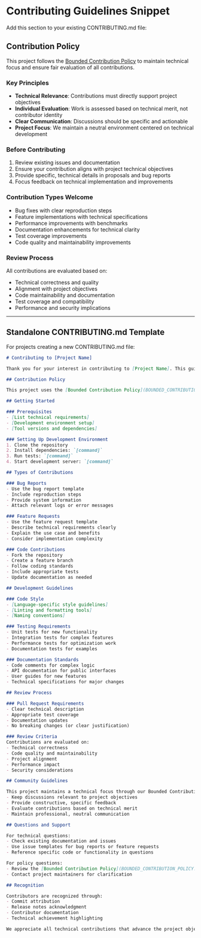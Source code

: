 # Contributing Guidelines Snippet

Add this section to your existing CONTRIBUTING.md file:

## Contribution Policy

This project follows the [Bounded Contribution Policy](BOUNDED_CONTRIBUTION_POLICY.md) to maintain technical focus and ensure fair evaluation of all contributions.

### Key Principles
- **Technical Relevance**: Contributions must directly support project objectives
- **Individual Evaluation**: Work is assessed based on technical merit, not contributor identity  
- **Clear Communication**: Discussions should be specific and actionable
- **Project Focus**: We maintain a neutral environment centered on technical development

### Before Contributing
1. Review existing issues and documentation
2. Ensure your contribution aligns with project technical objectives
3. Provide specific, technical details in proposals and bug reports
4. Focus feedback on technical implementation and improvements

### Contribution Types Welcome
- Bug fixes with clear reproduction steps
- Feature implementations with technical specifications
- Performance improvements with benchmarks
- Documentation enhancements for technical clarity
- Test coverage improvements
- Code quality and maintainability improvements

### Review Process
All contributions are evaluated based on:
- Technical correctness and quality
- Alignment with project objectives
- Code maintainability and documentation
- Test coverage and compatibility
- Performance and security implications

---

## Standalone CONTRIBUTING.md Template

For projects creating a new CONTRIBUTING.md file:

```markdown
# Contributing to [Project Name]

Thank you for your interest in contributing to [Project Name]. This guide outlines our technical contribution process and expectations.

## Contribution Policy

This project uses the [Bounded Contribution Policy](BOUNDED_CONTRIBUTION_POLICY.md) to maintain focus on technical objectives while ensuring fair evaluation of all contributions.

## Getting Started

### Prerequisites
- [List technical requirements]
- [Development environment setup]
- [Tool versions and dependencies]

### Setting Up Development Environment
1. Clone the repository
2. Install dependencies: `[command]`
3. Run tests: `[command]`
4. Start development server: `[command]`

## Types of Contributions

### Bug Reports
- Use the bug report template
- Include reproduction steps
- Provide system information
- Attach relevant logs or error messages

### Feature Requests
- Use the feature request template
- Describe technical requirements clearly
- Explain the use case and benefits
- Consider implementation complexity

### Code Contributions
- Fork the repository
- Create a feature branch
- Follow coding standards
- Include appropriate tests
- Update documentation as needed

## Development Guidelines

### Code Style
- [Language-specific style guidelines]
- [Linting and formatting tools]
- [Naming conventions]

### Testing Requirements
- Unit tests for new functionality
- Integration tests for complex features
- Performance tests for optimization work
- Documentation tests for examples

### Documentation Standards
- Code comments for complex logic
- API documentation for public interfaces
- User guides for new features
- Technical specifications for major changes

## Review Process

### Pull Request Requirements
- Clear technical description
- Appropriate test coverage
- Documentation updates
- No breaking changes (or clear justification)

### Review Criteria
Contributions are evaluated on:
- Technical correctness
- Code quality and maintainability
- Project alignment
- Performance impact
- Security considerations

## Community Guidelines

This project maintains a technical focus through our Bounded Contribution Policy:
- Keep discussions relevant to project objectives
- Provide constructive, specific feedback
- Evaluate contributions based on technical merit
- Maintain professional, neutral communication

## Questions and Support

For technical questions:
- Check existing documentation and issues
- Use issue templates for bug reports or feature requests
- Reference specific code or functionality in questions

For policy questions:
- Review the [Bounded Contribution Policy](BOUNDED_CONTRIBUTION_POLICY.md)
- Contact project maintainers for clarification

## Recognition

Contributors are recognized through:
- Commit attribution
- Release notes acknowledgment
- Contributor documentation
- Technical achievement highlighting

We appreciate all technical contributions that advance the project objectives.
```